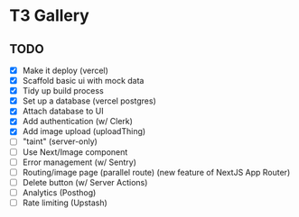 # T3 Gallery

## TODO

- [x] Make it deploy (vercel)
- [x] Scaffold basic ui with mock data
- [x] Tidy up build process
- [x] Set up a database (vercel postgres)
- [x] Attach database to UI
- [x] Add authentication (w/ Clerk)
- [x] Add image upload (uploadThing)
- [ ] "taint" (server-only)
- [ ] Use Next/Image component
- [ ] Error management (w/ Sentry)
- [ ] Routing/image page (parallel route) (new feature of NextJS App Router)
- [ ] Delete button (w/ Server Actions)
- [ ] Analytics (Posthog)
- [ ] Rate limiting (Upstash)
